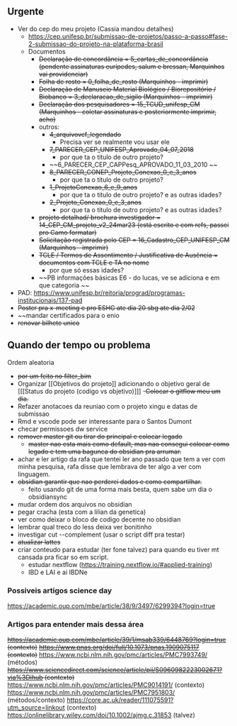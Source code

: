 ## Urgente

- Ver do cep do meu projeto (Cassia mandou detalhes)
	- https://cep.unifesp.br/submissao-de-projetos/passo-a-passo#fase-2-submissao-do-projeto-na-plataforma-brasil
	- Documentos
		- ~~Declaração de concordância = 5_cartas_de_concordância (pendente assinaturas euripedes, salum e bressan,  Marquinhos vai providenciar)~~
		- ~~Folha de rosto = 0_folha_de_rosto (Marquinhos - imprimir)~~
		- ~~Declaração de Manuseio Material Biológico / Biorepositório / Biobanco = 3_declaracao_de_sigilo (Marquinhos - imprimir)~~
		- ~~Declaração dos pesquisadores = 15_TCUD_unifesp_CM (Marquinhos - coletar assinaturas e posteriormente imprimir, acho)~~
		- outros:  
			- ~~4_arquivovcf_legendado~~
				- Precisa ver se realmente vou usar ele
			- ~~7_PARECER_CEP_UNIFESP_Aprovado_04_07_2018~~
				- por que ta o titulo de outro projeto?
			- ~~6_PARECER_CEP_CAPPesq_APROVADO_11_03_2010 ~~ 
			- ~~8_PARECER_CONEP_Projeto_Conexao_0_e_3_anos~~  
				- por que ta o titulo de outro projeto?
			- ~~1_ProjetoConexao_6_e_9_anos~~  
				- por que ta o titulo de outro projeto? e as outras idades?
			- ~~2_Projeto_Conexao_0_e_3_anos~~
				-  por que ta o titulo de outro projeto? e as outras idades?
		- ~~projeto detalhad/ brochura investigador = 14_CEP_CM_projeto_v2_24mar23 (está escrito e com refs, passei pro Camo formatar)~~
		- ~~Solicitação registrada pelo CEP = 16_Cadastro_CEP_UNIFESP_CM (Marquinhos - imprimir)~~
		-  ~~TCLE / Termos de Assentimento / Justificativa de Ausência = documentos com TCLE e TA no nome~~
			- por que só essas idades?
		- ~~PB informações básicas E6 - do lucas, ve se adiciona e em que categoria ~~
- PAD:
	https://www.unifesp.br/reitoria/prograd/programas-institucionais/137-pad
- ~~Poster pra x-meeting e pro ESHG ate dia 20 sbg ate dia 2/02~~ 
- ~~mandar certificados para o enio
-  ~~renovar bilhete unico~~ 

## Quando der tempo ou problema

Ordem aleatoria

- ~~por um feito no filter_bim~~
- Organizar [[Objetivos do projeto]] adicionando o objetivo geral de [[[Status do projeto (codigo vs objetivo)]]]
-~~Colocar o gitflow meu um dia.~~
- Refazer anotacoes da reuniao com o projeto xingu e datas de submissao
- Rmd e vscode pode ser interessante para o Santos Dumont
- checar permissoes dw service
- ~~remover master git ou tirar do principal e colocar legado~~
	- ~~master nao esta mais como default, mas nao consegui colocar como legado e tem uma bagunca do obsidian pra arrumar.~~
- achar e ler artigo da rafa que tentei ler ano passado que tem a ver com minha pesquisa, rafa disse que lembrava de ter algo a ver com linguagem.
- ~~obsidian garantir que nao perderei dados e como compartilhar.~~
	- feito usando git de uma forma mais besta, quem sabe um dia o obsidiansync
- mudar ordem dos arquivos no obsidian
- pegar cracha (esta com a lilian da genetica)
- ver como deixar o bloco de codigo decente no obsidian
- lembrar qual treco do less deixa ver bonitinho
- investigar cut --complement (usar o script diff pra testar)
- ~~atualizar lattes~~
- criar conteudo para estudar (ter fone talvez) para quando eu tiver mt cansada pra ficar so em script.
	- estudar nextflow (https://training.nextflow.io/#applied-training)
	- IBD e LAI e ai IBDNe

### Possiveis artigos science day

https://academic.oup.com/mbe/article/38/9/3497/6299394?login=true

### Artigos para entender mais dessa área

~~https://academic.oup.com/mbe/article/39/1/msab339/6448769?login=true (contexto)~~
~~https://www.pnas.org/doi/full/10.1073/pnas.1909075117 (contexto)~~
https://www.ncbi.nlm.nih.gov/pmc/articles/PMC7993749/ (métodos)
~~https://www.sciencedirect.com/science/article/pii/S0960982223002671?via%3Dihub (contexto)~~
https://www.ncbi.nlm.nih.gov/pmc/articles/PMC9014191/ (contexto)
https://www.ncbi.nlm.nih.gov/pmc/articles/PMC7951803/ (métodos/contexto)
https://core.ac.uk/reader/111075591?utm_source=linkout (contexto)
https://onlinelibrary.wiley.com/doi/10.1002/ajmg.c.31853 (talvez)